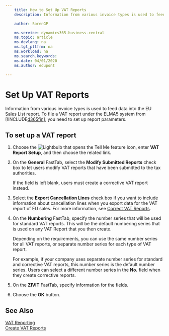 ```yaml
---
    title: How to Set Up VAT Reports
    description: Information from various invoice types is used to feed data into the EU Sales List report. To file a VAT report under the ELMA5 system from Business Central, you need to set up report parameters.

    author: SorenGP

    ms.service: dynamics365-business-central
    ms.topic: article
    ms.devlang: na
    ms.tgt_pltfrm: na
    ms.workload: na
    ms.search.keywords:
    ms.date: 04/01/2020
    ms.author: edupont

---
```

# Set Up VAT Reports
Information from various invoice types is used to feed data into the EU Sales List report. To file a VAT report under the ELMA5 system from [!INCLUDE[d365fin](../../includes/d365fin_md.md)], you need to set up report parameters.  

## To set up a VAT report  

1.  Choose the ![Lightbulb that opens the Tell Me feature](../../media/ui-search/search_small.png "Tell me what you want to do") icon, enter **VAT Report Setup**, and then choose the related link.  
2.  On the **General** FastTab, select the **Modify Submitted Reports** check box to let users modify VAT reports that have been submitted to the tax authorities.  

    If the field is left blank, users must create a corrective VAT report instead.  

3.  Select the **Export Cancellation Lines** check box if you want to include information about cancellation lines when you export data for the VAT report of EU sales. For more information, see [Correct VAT Reports](how-to-correct-vat-reports.md).  
4.  On the **Numbering** FastTab, specify the number series that will be used for standard VAT reports. This will be the default numbering series that is used on any VAT Report that you then create.  

    Depending on the requirements, you can use the same number series for all VAT reports, or separate number series for each type of VAT report.

    For example, if your company uses separate number series for standard and corrective VAT reports, this number series is the default number series. Users can select a different number series in the **No.** field when they create corrective reports.  

5.  On the **ZIVIT** FastTab, specify information for the fields.  
6.  Choose the **OK** button.  

## See Also  
 [VAT Reporting](vat-reporting.md)   
 [Create VAT Reports](how-to-create-vat-reports.md)
